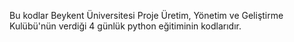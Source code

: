 Bu kodlar Beykent Üniversitesi Proje Üretim, Yönetim ve Geliştirme Kulübü'nün verdiği 4 günlük python eğitiminin kodlarıdır.
